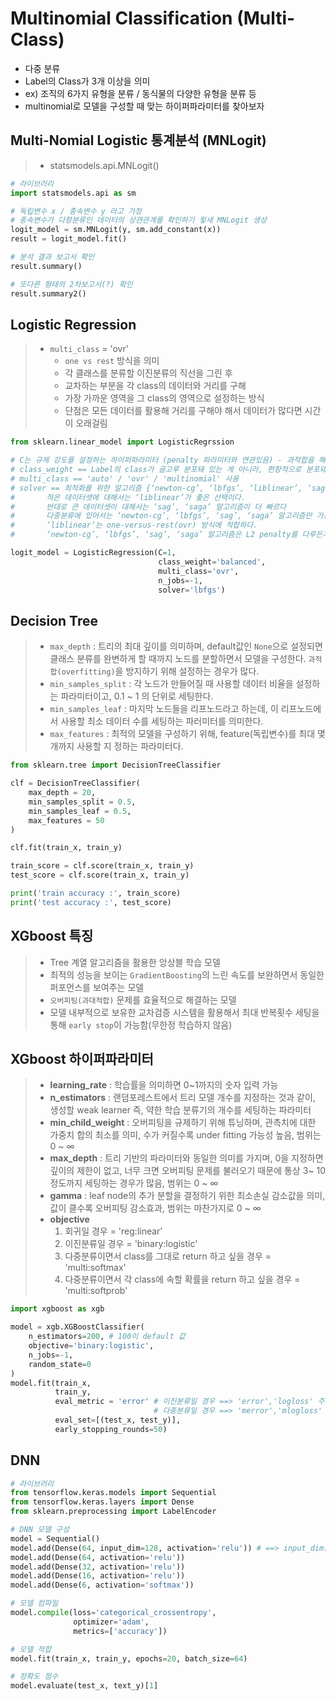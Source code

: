 # Multinomial Classification (Multi-Class)

- 다중 분류
- Label의 Class가 3개 이상을 의미
- ex) 조직의 6가지 유형을 분류 / 동식물의 다양한 유형을 분류 등
- multinomial로 모델을 구성할 때 맞는 하이퍼파라미터를 찾아보자



## Multi-Nomial Logistic 통계분석 (MNLogit)

> - statsmodels.api.MNLogit()

```python
# 라이브러리
import statsmodels.api as sm

# 독립변수 x / 종속변수 y 라고 가정
# 종속변수가 다항분류인 데이터의 상관관계를 확인하기 윟새 MNLogit 생성
logit_model = sm.MNLogit(y, sm.add_constant(x))
result = logit_model.fit()

# 분석 결과 보고서 확인
result.summary()

# 또다른 형태의 2차보고서(?) 확인
result.summary2()
```



## Logistic Regression

> - `multi_class` = 'ovr'
>   - `one vs rest` 방식을 의미
>   - 각 클래스를 분류할 이진분류의 직선을 그린 후
>   - 교차하는 부분을 각 class의 데이터와 거리를 구해
>   - 가장 가까운 영역을 그 class의 영역으로 설정하는 방식
>   - 단점은 모든 데이터를 활용해 거리를 구해야 해서 데이터가 많다면 시간이 오래걸림

```python
from sklearn.linear_model import LogisticRegrssion

# C는 규제 강도를 설정하는 하이퍼파라미터 (penalty 파라미터와 연관있음) - 과적합을 해소하기 위해 사용 (0.001 ~ 100 정도까지 다양하게 테스트 필요)
# class_weight == Label의 class가 골고루 분포돼 있는 게 아니라, 편향적으로 분포돼 있을경우 'balanced' 사용
# multi_class == 'auto' / 'ovr' / 'multinomial' 사용
# solver == 최적화를 위한 알고리즘 {‘newton-cg’, ‘lbfgs’, ‘liblinear’, ‘sag’, ‘saga’}, default=’lbfgs’
# 		적은 데이터셋에 대해서는 ‘liblinear’가 좋은 선택이다.
#		반대로 큰 데이터셋이 대해서는 ‘sag’, ‘saga’ 알고리즘이 더 빠르다
# 		다중분류에 있어서는 ‘newton-cg’, ‘lbfgs’, ‘sag’, ‘saga’ 알고리즘만 가능하다
# 		‘liblinear’는 one-versus-rest(ovr) 방식에 적합하다.
#		‘newton-cg’, ‘lbfgs’, ‘sag’, ‘saga’ 알고리즘은 L2 penalty를 다루든가 아니면 아예 없다.

logit_model = LogisticRegression(C=1,
                                 class_weight='balanced',
                                 multi_class='ovr',
                                 n_jobs=-1,
                                 solver='lbfgs')
```



## Decision Tree

> - `max_depth` : 트리의 최대 깊이를 의미하며, default값인 `None`으로 설정되면 클래스 분류를 완변하게 할 때까지 노드를 분할하면서 모델을 구성한다. `과적합(overfitting)`을 방지하기 위해 설정하는 경우가 많다.
> - `min_samples_split` : 각 노드가 만들어질 때 사용할 데이터 비율을 설정하는 파라미터이고, 0.1 ~ 1 의 단위로 세팅한다.
> - `min_samples_leaf` : 마지막 노드들을 리프노드라고 하는데, 이 리프노드에서 사용할 최소 데이터 수를 세팅하는 파러미터를 의미한다.
> - `max_features` : 최적의 모델을 구성하기 위해, feature(독립변수)를 최대 몇개까지 사용할 지 정하는 파라미터다.

```python
from sklearn.tree import DecisionTreeClassifier

clf = DecisionTreeClassifier(
	max_depth = 20,
    min_samples_split = 0.5,
    min_samples_leaf = 0.5,
    max_features = 50
)

clf.fit(train_x, train_y)

train_score = clf.score(train_x, train_y)
test_score = clf.score(train_x, train_y)

print('train accuracy :', train_score)
print('test accuracy :', test_score)
```



## XGboost 특징

> - Tree 계열 알고리즘을 활용한 앙상블 학습 모델
> - 최적의 성능을 보이는 `GradientBoosting`의 느린 속도를 보완하면서 동일한 퍼포먼스를 보여주는 모델 
> - `오버피팅(과대적합)` 문제를 효율적으로 해결하는 모델 
> - 모델 내부적으로 보유한 교차검증 시스템을 활용해서 최대 반복횟수 세팅을 통해 `early stop`이 가능함(무한정 학습하지 않음)



## XGboost 하이퍼파라미터

> - **learning_rate** : 학습률을 의미하면 0~1까지의 숫자 입력 가능  
> - **n_estimators** : 랜덤포레스트에서 트리 모델 개수를 지정하는 것과 같이, 생성할 weak learner 즉, 약한 학습 분류기의 개수를 세팅하는 파라미터 
> - **min_child_weight** : 오버피팅을 규제하기 위해 튜닝하며, 관측치에 대한 가중치 합의 최소를 의미, 수가 커질수록 under fitting 가능성 높음, 범위는 0 ~ ∞ 
> - **max_depth** : 트리 기반의 파라미터와 동일한 의미를 가지며, 0을 지정하면 깊이의 제한이 없고, 너무 크면 오버피팅 문제를 불러오기 때문에 통상 3~ 10정도까지 세팅하는 경우가 많음, 범위는 0 ~ ∞ 
> - **gamma** : leaf node의 추가 분할을 결정하기 위한 최소손실 감소값을 의미, 값이 클수록 오버피팅 감소효과, 범위는 마찬가지로 0 ~ ∞ 
> - **objective**     
>   1) 회귀일 경우 = 'reg:linear'    
>   2) 이진분류일 경우 = 'binary:logistic'    
>   3) 다중분류이면서 class를 그대로 return 하고 싶을 경우 = 'multi:softmax'    
>   4) 다중분류이면서 각 class에 속할 확률을 return 하고 싶을 경우 = 'multi:softprob'

```python
import xgboost as xgb

model = xgb.XGBoostClassifier(
    n_estimators=200, # 100이 default 값
	objective='binary:logistic',
    n_jobs=-1,
    random_state=0
)
model.fit(train_x,
          train_y,
          eval_metric = 'error' # 이진분류일 경우 ==> 'error','logloss' 주로 사용
								# 다중분류일 경우 ==> 'merror','mlogloss' 주로 사용
          eval_set=[(test_x, test_y)],
          early_stopping_rounds=50)
```





## DNN

```python
# 라이브러리
from tensorflow.keras.models import Sequential
from tensorflow.keras.layers import Dense
from sklearn.preprocessing import LabelEncoder

# DNN 모델 구성
model = Sequential()
model.add(Dense(64, input_dim=128, activation='relu')) # ==> input_dim은 독립변수의 개수(feature의 개수)
model.add(Dense(64, activation='relu'))
model.add(Dense(32, activation='relu'))
model.add(Dense(16, activation='relu'))
model.add(Dense(6, activation='softmax'))

# 모델 컴파일
model.compile(loss='categorical_crossentropy',
              optimizer='adam',
              metrics=['accuracy'])

# 모델 적합
model.fit(train_x, train_y, epochs=20, batch_size=64)

# 정확도 점수
model.evaluate(test_x, text_y)[1]

```

